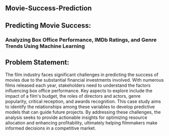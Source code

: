 ## Movie-Success-Prediction
 ## Predicting Movie Success:  
### Analyzing Box Office Performance, IMDb Ratings, and Genre Trends Using Machine Learning

## Problem Statement: 
The film industry faces significant challenges in predicting the success of movies due to the substantial financial investments involved. With numerous films released each year, stakeholders need to understand the factors influencing box office performance. Key aspects to explore include the impact of a film's budget, the roles of directors and actors, genre popularity, critical reception, and awards recognition. This case study aims to identify the relationships among these variables to develop predictive models that can guide future projects. By addressing these challenges, the analysis seeks to provide actionable insights for optimizing resource allocation and enhancing profitability, ultimately helping filmmakers make informed decisions in a competitive market.
